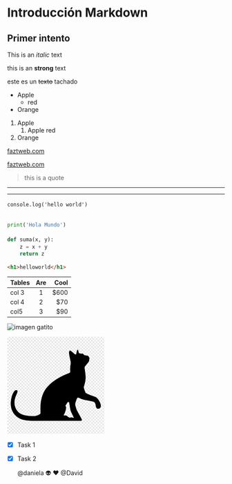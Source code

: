 <!--HEADINGS(RÚBRICAS)-->

# Introducción Markdown
## Primer intento

<!--italic-->
This is an *italic* text

<!--negrita-->
this is an **strong** text

<!--tachado-->
este es un ~~texto~~ tachado

<!--Listas desordenadas-->
* Apple
    * red
* Orange

<!--Listas ordenadas-->
1. Apple
    1. Apple red
2. Orange

[faztweb.com](https://ww.faztweb.com)

[faztweb.com](https://ww.faztweb.com "Hello")

>  this is a quote

---
____


<!--Colocar una línea de código-->
`console.log('hello world')`


<!--Colocar un bloque de código-->

```Python

print('Hola Mundo')

def suma(x, y):
    z = x + y
    return z

```


```html
<h1>helloworld</h1>

```
<!--Crear tabla-->

| Tables | Are   | Cool  |
|--------|:-----:|------:|
| col 3  |   1   | $600  | 
| col 4  |   2   | $70   | 
| col5   |   3   | $90   |

<!--Añadir imagen con link-->

![imagen gatito](https://encrypted-tbn0.gstatic.com/images?q=tbn:ANd9GcQ1DxxDOrYu-O1z4SGi1-lEs5r9pfWG5Frx1b3YQjaHy_p3S-ytuwL82yWW6wT7frsnwaw&usqp=CAU)

<!--Añadir imagen desde el pc-->

![imagen gatito2](cat.png "Gato Negro")

<!--Github Markdown-->

* [x] Task 1
* [x] Task 2

  @daniela :alien: :heart:
  @David
